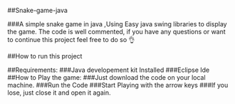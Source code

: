 ##Snake-game-java

###A simple snake game in java ,Using Easy java swing libraries to display the game. The code is well commented, if you have any questions or want to continue this project feel free to do so 👌

##How to run this project

##Requirements:
 ###Java developement kit Installed
 ###Eclipse Ide
##How to Play the game:
 ###Just download the code on your local machine.
 ###Run the Code
 ###Start Playing with the arrow keys
 ###If you lose, just close it and open it again.
 
